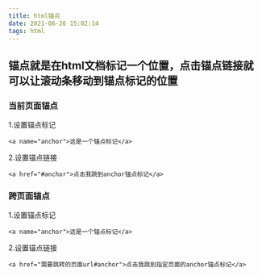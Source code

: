 ```yaml
---
title: html锚点
date: 2021-06-26 15:02:14
tags: html
---
```

## 锚点就是在html文档标记一个位置，点击锚点链接就可以让滚动条移动到锚点标记的位置

### 当前页面锚点

1.设置锚点标记

`<a name="anchor">这是一个锚点标记</a>`

2.设置锚点链接

`<a href="#anchor">点击我跳到anchor锚点标记</a>`

### 跨页面锚点

1.设置锚点标记

`<a name="anchor">这是一个锚点标记</a>`

2.设置锚点链接

`<a href="需要跳转的页面url#anchor">点击我跳到指定页面的anchor锚点标记</a>`
